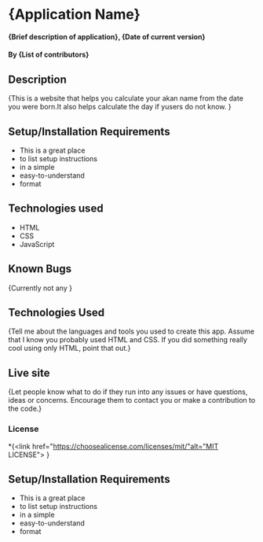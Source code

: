 # {Application Name}
#### {Brief description of application}, {Date of current version}
#### By **{List of contributors}**
## Description
{This is a website that helps you calculate your akan name from the date you were born.It also helps calculate the day if yusers do not know. }
## Setup/Installation Requirements
* This is a great place
* to list setup instructions
* in a simple
* easy-to-understand
* format

## Technologies used
* HTML
* CSS
* JavaScript

## Known Bugs
{Currently not any  }
## Technologies Used
{Tell me about the languages and tools you used to create this app. Assume that I know you probably used HTML and CSS. If you did something really cool using only HTML, point that out.}
## Live site 
{Let people know what to do if they run into any issues or have questions, ideas or concerns.  Encourage them to contact you or make a contribution to the code.}
### License
*{<link href="https://choosealicense.com/licenses/mit/"alt="MIT LICENSE"> }
## Setup/Installation Requirements
* This is a great place
* to list setup instructions
* in a simple
* easy-to-understand
* format

  
  